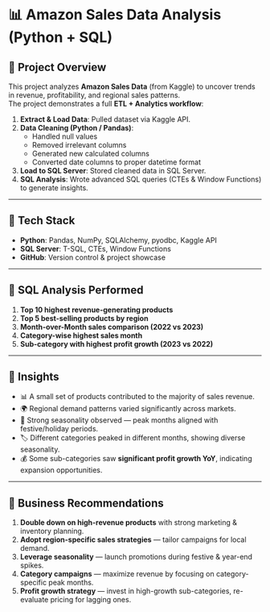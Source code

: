 # 📊 Amazon Sales Data Analysis (Python + SQL)

## 🔹 Project Overview
This project analyzes **Amazon Sales Data** (from Kaggle) to uncover trends in revenue, profitability, and regional sales patterns.  
The project demonstrates a full **ETL + Analytics workflow**:

1. **Extract & Load Data**: Pulled dataset via Kaggle API.  
2. **Data Cleaning (Python / Pandas)**:  
   - Handled null values  
   - Removed irrelevant columns  
   - Generated new calculated columns  
   - Converted date columns to proper datetime format  
3. **Load to SQL Server**: Stored cleaned data in SQL Server.  
4. **SQL Analysis**: Wrote advanced SQL queries (CTEs & Window Functions) to generate insights.  

---

## 🔹 Tech Stack
- **Python**: Pandas, NumPy, SQLAlchemy, pyodbc, Kaggle API  
- **SQL Server**: T-SQL, CTEs, Window Functions  
- **GitHub**: Version control & project showcase  

---

## 🔹 SQL Analysis Performed
1. **Top 10 highest revenue-generating products**  
2. **Top 5 best-selling products by region**  
3. **Month-over-Month sales comparison (2022 vs 2023)**  
4. **Category-wise highest sales month**  
5. **Sub-category with highest profit growth (2023 vs 2022)**  

---

## 🔹 Insights
- 📊 A small set of products contributed to the majority of sales revenue.  
- 🌍 Regional demand patterns varied significantly across markets.  
- 📅 Strong seasonality observed — peak months aligned with festive/holiday periods.  
- 🏷️ Different categories peaked in different months, showing diverse seasonality.  
- 💰 Some sub-categories saw **significant profit growth YoY**, indicating expansion opportunities.  

---

## 🔹 Business Recommendations
1. **Double down on high-revenue products** with strong marketing & inventory planning.  
2. **Adopt region-specific sales strategies** — tailor campaigns for local demand.  
3. **Leverage seasonality** — launch promotions during festive & year-end spikes.  
4. **Category campaigns** — maximize revenue by focusing on category-specific peak months.  
5. **Profit growth strategy** — invest in high-growth sub-categories, re-evaluate pricing for lagging ones.  





